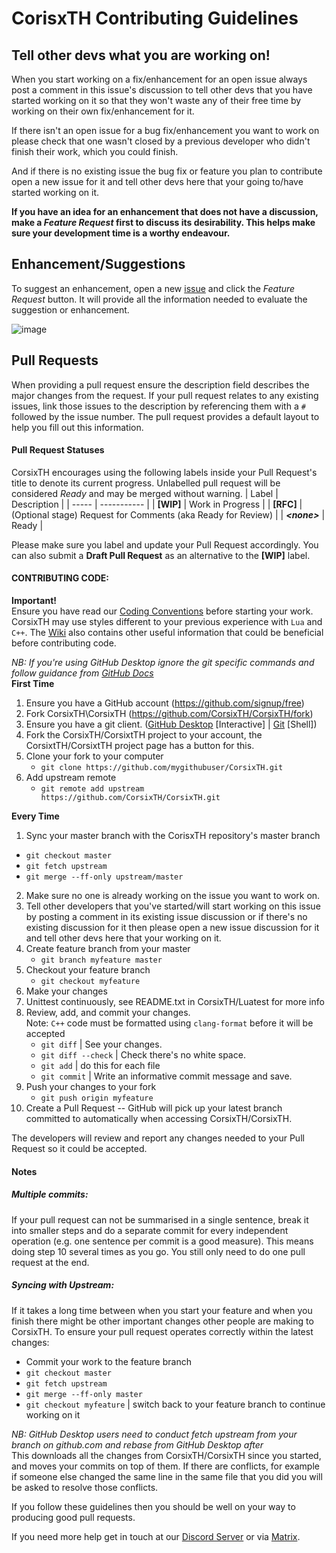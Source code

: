 # CorisxTH Contributing Guidelines #

## Tell other devs what you are working on! ##

When you start working on a fix/enhancement for an open issue always post a
comment in this issue's discussion to tell other devs that you have started
working on it so that they won't waste any of their free time by working on
their own fix/enhancement for it.

If there isn't an open issue for a bug fix/enhancement you want to work on
please check that one wasn't closed by a previous developer who didn't finish
their work, which you could finish.

And if there is no existing issue the bug fix or feature you plan to contribute
open a new issue for it and tell other devs here that your going to/have
started working on it.

**If you have an idea for an enhancement that does not have a discussion, make
a *Feature Request* first to discuss its desirability. This helps make sure
your development time is a worthy endeavour.**

## Enhancement/Suggestions ##

To suggest an enhancement, open a new [issue](https://github.com/CorsixTH/CorsixTH/issues/new/choose) and click the *Feature Request*
button. It will provide all the information needed to evaluate the
suggestion or enhancement.

![image](https://user-images.githubusercontent.com/20030128/123638352-fc609400-d816-11eb-88ad-11030e041fc4.png)


## Pull Requests ##

When providing a pull request ensure the description field describes the major
changes from the request. If your pull request relates to any existing issues,
link those issues to the description by referencing them with a `#` followed by the issue number. 
The pull request provides a default layout to help you fill out this information.

#### Pull Request Statuses ####
CorsixTH encourages using the following labels inside your Pull Request's title
to denote its current progress. Unlabelled pull request will be considered
*Ready* and may be merged without warning.
| Label | Description |
| ----- | ----------- |
| **[WIP]** | Work in Progress |
| **[RFC]** | (Optional stage) Request for Comments (aka Ready for Review) |
| ***\<none>*** | Ready |

Please make sure you label and update your Pull Request accordingly.
You can also submit a **Draft Pull Request** as an alternative to the
**[WIP]** label.


#### CONTRIBUTING CODE: ####
**Important!**\
Ensure you have read our [Coding Conventions](https://github.com/CorsixTH/CorsixTH/wiki/Coding-Conventions)
before starting your work. CorsixTH may use styles different to your previous experience with ``Lua``
and ``C++``. The [Wiki](https://github.com/CorsixTH/CorsixTH/wiki/) also contains other useful information
that could be beneficial before contributing code.

*NB: If you're using GitHub Desktop ignore the git specific commands and follow
guidance from [GitHub Docs](https://docs.github.com/en/desktop/installing-and-configuring-github-desktop/overview/getting-started-with-github-desktop)*\
**First Time**
1. Ensure you have a GitHub account (https://github.com/signup/free)
2. Fork CorsixTH\CorsixTH (https://github.com/CorsixTH/CorsixTH/fork)
3. Ensure you have a git client. ([GitHub Desktop](http://desktop.github.com)
[Interactive] | [Git](https://git-scm.com/downloads) [Shell])
4. Fork the CorsixTH/CorsixtTH project to your account, the CorsixtTH/CorsixtTH
project page has a button for this.
5. Clone your fork to your computer
	- ``git clone https://github.com/mygithubuser/CorsixTH.git``
6. Add upstream remote
	- ``git remote add upstream https://github.com/CorsixTH/CorsixTH.git``

**Every Time**
1. Sync your master branch with the CorisxTH repository's master branch
- ``git checkout master``
- ``git fetch upstream``
- ``git merge --ff-only upstream/master``
2. Make sure no one is already working on the issue you want to work on.
3. Tell other developers that you've started/will start working on this issue
by posting a comment in its existing issue discussion or if there's no existing
discussion for it then please open a new issue discussion for it and tell other
devs here that your working on it.
4. Create feature branch from your master
	- ``git branch myfeature master``
5. Checkout your feature branch
	- ``git checkout myfeature``
6. Make your changes
7. Unittest continuously, see README.txt in CorsixTH/Luatest for more info
8. Review, add, and commit your changes.\
Note: ``C++`` code must be formatted using ``clang-format`` before it will be accepted
	- ``git diff`` | See your changes.
	- ``git diff --check`` | Check there's no white space.
	- ``git add`` | do this for each file
	- ``git commit`` | Write an informative commit message and save.
9. Push your changes to your fork
	- ``git push origin myfeature``
9. Create a Pull Request -- GitHub will pick up your latest branch committed to
automatically when accessing CorsixTH/CorsixTH.

The developers will review and report any changes needed to your Pull Request
so it could be accepted.

#### Notes ####
##### Multiple commits: #####
If your pull request can not be summarised in a single sentence, break it into smaller steps
and do a separate commit for every independent operation (e.g. one sentence per commit is a
good measure). This means doing step 10 several times as you go. You still only need to do
one pull request at the end.

##### Syncing with Upstream: #####
If it takes a long time between when you start your feature and when you finish
there might be other important changes other people are making to CorsixTH. To
ensure your pull request operates correctly within the latest changes:
- Commit your work to the feature branch
- ``git checkout master``
- ``git fetch upstream``
- ``git merge --ff-only master``
- ``git checkout myfeature`` | switch back to your feature branch to continue
working on it

*NB: GitHub Desktop users need to conduct fetch upstream from your branch on
github.com and rebase from GitHub Desktop after*\
This downloads all the changes from CorsixTH/CorsixTH since you
started, and moves your commits on top of them. If there are
conflicts, for example if someone else changed the same line in the same file
that you did you will be asked to resolve those conflicts.

If you follow these guidelines then you should be well on your way to producing
good pull requests.

If you need more help get in touch at our [Discord Server](https://discord.gg/Mxeztvh) or via [Matrix](https://matrix.to/#/#corsixth-general:matrix.org).
